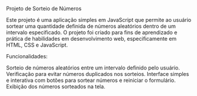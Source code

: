 Projeto de Sorteio de Números

Este projeto é uma aplicação simples em JavaScript que permite ao usuário sortear uma quantidade definida de números aleatórios dentro de um intervalo especificado. O projeto foi criado para fins de aprendizado e prática de habilidades em desenvolvimento web, especificamente em HTML, CSS e JavaScript.

Funcionalidades:

Sorteio de números aleatórios entre um intervalo definido pelo usuário.
Verificação para evitar números duplicados nos sorteios.
Interface simples e interativa com botões para sortear números e reiniciar o formulário.
Exibição dos números sorteados na tela.

